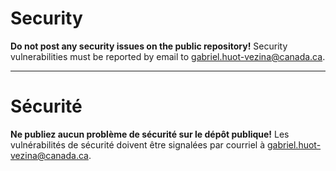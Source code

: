 
# Security

**Do not post any security issues on the public repository!** Security vulnerabilities must be reported by email to gabriel.huot-vezina@canada.ca.

______________________

# Sécurité

**Ne publiez aucun problème de sécurité sur le dépôt publique!** Les vulnérabilités de sécurité doivent être signalées par courriel à gabriel.huot-vezina@canada.ca.
